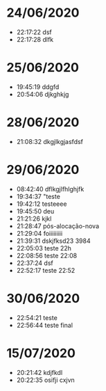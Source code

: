 

# 24/06/2020

- 22:17:22 dsf
- 22:17:28 dlfk


# 25/06/2020

- 19:45:19 ddgfd
- 20:54:06 djkghkjg


# 28/06/2020

- 21:08:32 dkgjlkgjasfdsf


# 29/06/2020

- 08:42:40 dflkgjlfhlghjfk
- 19:34:37 "teste
- 19:42:12 testeeee
- 19:45:50 deu
- 21:21:26 kjkl
- 21:28:47 pós-alocação-nova
- 21:29:04 foiiiiiiiii
- 21:39:31 dskjfksd23 3984
- 22:05:03 teste 22h
- 22:08:56 teste 22:08
- 22:37:24 dsf
- 22:52:17 teste 22:52


# 30/06/2020

- 22:54:21 teste
- 22:56:44 teste final


# 15/07/2020

- 20:21:42 kdjfkdl
- 20:22:35 osifji cxjvn
